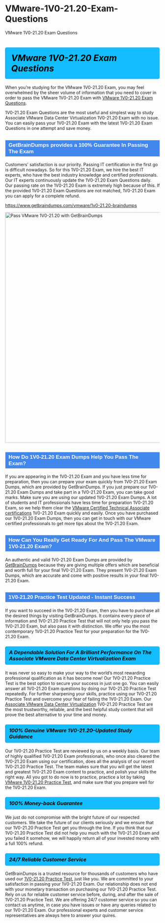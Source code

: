 # VMware-1V0-21.20-Exam-Questions
VMware 1V0-21.20 Exam Questions
<h1><strong><span style="display: block; color: #000000; background: #14BDFF; border: 0.5px solid #AED6F1; border-left: 3px solid #3498DB; padding: .6em; border-radius: 6px;">                     <em>VMware 1V0-21.20 <span class="exam_variation">Exam Questions</span> </em>                </span></strong>            </h1>                        <p>When you’re studying for the VMware 1V0-21.20 Exam, you may feel overwhelmed by the sheer volume of information             that you need to cover in order to pass the VMware 1V0-21.20 Exam with <a href="https://www.getbraindumps.com/vmware/1v0-21.20-braindumps">VMware 1V0-21.20 <span class="exam_variation">Exam Questions</span></a>.</p>            <p>1V0-21.20 <span class="exam_variation">Exam Questions</span> are the most useful and simplest way to study Associate VMware Data Center Virtualization 1V0-21.20 Exam             with no issue. You can easily pass your 1V0-21.20 Exam with the latest 1V0-21.20 <span class="exam_variation">Exam Questions</span> in one attempt and save money.</p>                        <h2 style="background: #4287ec; border: 1px solid #cccccc; padding: 5px 10px;">                <span style="color: #ffffff;">                    <span style="font-size: 11pt;">                        <span style="line-height: normal;">                            <span style="font-family: Calibri,sans-serif;">                                <strong>                                    <span style="font-size: 13.0pt;">GetBrainDumps provides a 100% Guarantee In Passing The Exam</span>                                </strong>                            </span>                        </span>                    </span>                </span>            </h2>                        <p>Customers’ satisfaction is our priority. Passing IT certification in the first go is difficult nowadays. So for this 1V0-21.20 Exam,             we hire the best IT experts, who have the best industry knowledge and certified professionals. Our IT experts continuously update the 1V0-21.20 <span class="exam_variation">Exam Questions</span>             daily. Our passing rate on the 1V0-21.20 Exam is extremely high because of this. If the provided 1V0-21.20 <span class="exam_variation">Exam Questions</span> are not matched, 1V0-21.20 Exam you             can apply for a complete refund.</p>                                    <p><a href="https://www.getbraindumps.com/vmware/1v0-21.20-braindumps">https://www.getbraindumps.com/vmware/1v0-21.20-braindumps</a></p>                        <p><a href="https://www.getbraindumps.com/"><img src="https://www.getbraindumps.com/images/get-updated-exam-questions-with-discount-getbraindumps.jpg" class="postImage" alt="Pass VMware 1V0-21.20 with GetBrainDumps" width="750"></a></p>                                        <h2 style="background: #4287ec; border: 1px solid #cccccc; padding: 5px 10px;">                <span style="color: #ffffff;">                    <span style="font-size: 11pt;">                        <span style="line-height: normal;">                            <span style="font-family: Calibri,sans-serif;">                                <strong>                                    <span style="font-size: 13.0pt;">How Do 1V0-21.20 <span class="exam_variation2">Exam Dumps</span> Help You Pass The Exam?</span>                                </strong>                            </span>                        </span>                    </span>                </span>            </h2>                        <p>If you are appearing in the 1V0-21.20 Exam and you have less time for preparation, then you can prepare your exam quickly from 1V0-21.20 <span class="exam_variation2">Exam Dumps</span>,             which are provided by GetBrainDumps. If you just prepare our 1V0-21.20 <span class="exam_variation2">Exam Dumps</span> and take part in a 1V0-21.20 Exam, you can take good marks.             Make sure you are using our updated 1V0-21.20 <span class="exam_variation2">Exam Dumps</span>. A lot of students and IT professionals have less time for preparation 1V0-21.20 Exam,             so we help them clear the <a href="https://www.getbraindumps.com/vmware/vmware-certified-technical-associate-braindumps.html">VMware Certified Technical Associate certifications</a> 1V0-21.20 Exam quickly and easily. Once you have purchased             our 1V0-21.20 <span class="exam_variation2">Exam Dumps</span>, then you can get in touch with our VMware certified professionals to get more tips about the 1V0-21.20 Exam.</p>                        <h2 style="background: #4287ec; border: 1px solid #cccccc; padding: 5px 10px;">                <span style="color: #ffffff;">                    <span style="font-size: 11pt;">                        <span style="line-height: normal;">                            <span style="font-family: Calibri,sans-serif;">                                <strong>                                    <span style="font-size: 13.0pt;">How Can You Really Get Ready For And Pass The VMware 1V0-21.20 Exam?</span>                                </strong>                            </span>                        </span>                    </span>                </span>            </h2>                        <p>An authentic and valid 1V0-21.20 <span class="exam_variation2">Exam Dumps</span> are provided by <a href="https://www.getbraindumps.com/">GetBrainDumps</a> because they are giving multiple offers which are beneficial             and worth full for your final 1V0-21.20 Exam. They present 1V0-21.20 <span class="exam_variation2">Exam Dumps</span>, which are accurate and come with positive             results in your final 1V0-21.20 Exam.</p>                        <h2 style="background: #4287ec; border: 1px solid #cccccc; padding: 5px 10px;">                <span style="color: #ffffff;">                    <span style="font-size: 11pt;">                        <span style="line-height: normal;">                            <span style="font-family: Calibri,sans-serif;">                                <strong>                                    <span style="font-size: 13.0pt;">1V0-21.20 <span class="exam_variation3">Practice Test</span> Updated - Instant Success</span>                                </strong>                            </span>                        </span>                    </span>                </span>            </h2>                        <p>If you want to succeed in the 1V0-21.20 Exam, then you have to purchase all the desired things by visiting GetBrainDumps.             It contains every piece of information and 1V0-21.20 <span class="exam_variation3">Practice Test</span> that will not only help you pass the 1V0-21.20 Exam,             but also pass it with distinction. We offer you the most contemporary 1V0-21.20 <span class="exam_variation3">Practice Test</span> for your preparation for the 1V0-21.20 Exam.</p>                        <h3>                <strong>                    <span style="display: block; color: #000000; background: #14BDFF; border: 0.5px solid #AED6F1; border-left: 3px solid #3498DB; padding: .6em; border-radius: 6px;">                        <em>A Dependable Solution For A Brilliant Performance On The Associate VMware Data Center Virtualization Exam</em>                    </span>                </strong>            </h3>                        <p>It was never so easy to make your way to the world’s most rewarding professional qualification as it has become now! Our 1V0-21.20 <span class="exam_variation3">Practice Test</span>             is the best option to secure your success in just one go. You can easily answer all 1V0-21.20 Exam questions by doing our 1V0-21.20 <span class="exam_variation3">Practice Test</span>             repeatedly. For further sharpening your skills, practice using our 1V0-21.20 <span class="exam_variation3">Practice Test</span> and overcome your fear of failing the 1V0-21.20 Exam.             Our <a href="https://www.getbraindumps.com/vmware/1v0-21.20-braindumps">Associate VMware Data Center Virtualization</a> 1V0-21.20 <span class="exam_variation3">Practice Test</span> are the most trustworthy, reliable, and the best helpful study             content that will prove the best alternative to your time and money.</p>                        <h3>                <strong>                    <span style="display: block; color: #000000; background: #14BDFF; border: 0.5px solid #AED6F1; border-left: 3px solid #3498DB; padding: .6em; border-radius: 6px;">                        <em>100% Genuine VMware 1V0-21.20–Updated Study Guidance </em>                    </span>                </strong>            </h3>                        <p>Our 1V0-21.20 <span class="exam_variation3">Practice Test</span> are reviewed by us on a weekly basis. Our team of highly qualified 1V0-21.20 Exam professionals, who once also             cleared the 1V0-21.20 Exam using our certification, does all the analysis of our recent 1V0-21.20 <span class="exam_variation3">Practice Test</span>. The team makes sure that you will get the             latest and greatest 1V0-21.20 Exam content to practice, and polish your skills the right way. All you got to do now is to practice, practice a lot by             taking <a href="https://www.getbraindumps.com/vmware-braindumps.html">VMware 1V0-21.20 <span class="exam_variation3">Practice Test</span></a>, and make sure that you prepare well for the 1V0-21.20 Exam.</p>                        <h3>                <strong>                    <span style="display: block; color: #000000; background: #14BDFF; border: 0.5px solid #AED6F1; border-left: 3px solid #3498DB; padding: .6em; border-radius: 6px;">                        <em>100% Money-back Guarantee</em>                    </span>                </strong>            </h3>                        <p>We just do not compromise with the bright future of our respected customers. We take the future of our clients seriously and we ensure that our             1V0-21.20 <span class="exam_variation4">Practice Test</span> get you through the line. If you think that our 1V0-21.20 <span class="exam_variation4">Practice Test</span> did not help you much with the 1V0-21.20 Exam and you             failed it somehow, we will happily return all of your invested money with a full 100% refund.</p>                                    <h3>                <strong>                    <span style="display: block; color: #000000; background: #14BDFF; border: 0.5px solid #AED6F1; border-left: 3px solid #3498DB; padding: .6em; border-radius: 6px;">                        <em>24/7 Reliable Customer Service</em>                    </span>                </strong>            </h3>                        <p>GetBrainDumps is a trusted resource for thousands of customers who have used our <a href="https://www.getbraindumps.com/vmware/1v0-21.20-braindumps">1V0-21.20 <span class="exam_variation4">Practice Test</span></a>, just like you. We are committed to your             satisfaction in passing your 1V0-21.20 Exam. Our relationship does not end with your monetary transaction on purchasing our 1V0-21.20 <span class="exam_variation4">Practice Test</span>.             Rely on us for reliable customer service before, during, and after the sale of 1V0-21.20 <span class="exam_variation4">Practice Test</span>. We are offering 24/7 customer service so you             can contact us anytime, in case you have issues or have any queries related to our 1V0-21.20 Exam. Our professional experts and customer service             representatives are always here to answer your quires.</p>                    
